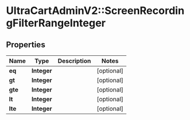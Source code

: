 # UltraCartAdminV2::ScreenRecordingFilterRangeInteger

## Properties
Name | Type | Description | Notes
------------ | ------------- | ------------- | -------------
**eq** | **Integer** |  | [optional] 
**gt** | **Integer** |  | [optional] 
**gte** | **Integer** |  | [optional] 
**lt** | **Integer** |  | [optional] 
**lte** | **Integer** |  | [optional] 


